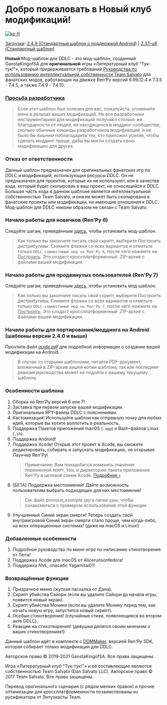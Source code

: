 # Добро пожаловать в Новый клуб модификаций!

[![ko-fi](https://www.ko-fi.com/img/githubbutton_sm.svg)](https://ko-fi.com/K3K22K8SU)

<u>Загрузки</u>: [2.4.9 (Стандартный шаблон с поддержкой Android)](https://github.com/GanstaKingofSA/DDLCModTemplate2.0/releases/2.4.9) | [2.3.1-u8 (Стандартный шаблон)](https://github.com/GanstaKingofSA/DDLCModTemplate2.0/releases/2.3.1-u8)

**Новый** Мод-шаблон для DDLC - это мод-шаблон, созданный GanstaKingofSA для **оригинальной** игры «Литературный клуб "Тук-тук!"», который придерживается требований [Руководства по использованию интеллектуальной собственности Team Salvato](http://teamsalvato.com/ip-guidelines/) для фанатских модов, работающих на движке Ren'Py версий 6.99.12.4 и 7.3.5 - 7.4.5, а также 7.4.9 - 7.4.10.

### **<u>Просьба разработчика</u>**
> Если этот шаблон был полезен для вас, пожалуйста, упомяните меня в релизах ваших модификаций. Не все разработчики инструментариев для модификаций получают столько же благодарности от людей, не находящихся в моддинг-сообществе, сколько обычные команды разработчиков модификаций, и не было бы лишним поблагодарить тех, кто приложил усилия, чтобы сделать моддинг проще, дабы вы могли создать свою модификацию для других.

### Отказ от ответственности
Данный шаблон предназначен для оригинальных фанатских игр по DDLC и модификаций, использующих ресурсы DDLC. 
Он не предназначен для проектов, которые их не используют, или в качестве кода, который будет скопирован в ваш проект, не относящийся к DDLC.
Большая часть кода в данном шаблоне является интеллектуальной собственностью Team Salvato, и она не может быть скопирована в фанатские проекты или модификации, не имеющие отношения к DDLC.
Мод-шаблон для DDLC никоим образом не связан с Team Salvato.

### Начало работы для новичков (Ren'Py 6)
Следуйте шагам, приведённым [здесь](https://ganstakingofsa.github.io/information/guides/Installing-the-Mod-Template-Legacy.html), чтобы установить мод-шаблон.
> Как только вы закончите писать свой скрипт, выберите *Построить дистрибутивы*. Снимите флажки со всех вариантов и отметьте только `DDLC-совместимый мод на Ren'Py 6`, после чего нажмите на <u>Построить</u>. Это создаст кроссплатформенный .ZIP-архив с файлами вашей модификации.

### Начало работы для продвинутых пользователей (Ren'Py 7)
Следуйте шагам, приведённым [здесь](https://ganstakingofsa.github.io/information/guides/Installing-the-Mod-Template-Recent.html), чтобы установить мод-шаблон.
> Как только вы закончите писать свой скрипт, выберите *Построить дистрибутивы*. Снимите флажки со всех вариантов и отметьте только `DDLC-совместимый мод на Ren'Py 7`, после чего нажмите на <u>Построить</u>. Это создаст кроссплатформенный .ZIP-архив с файлами вашей модификации.

### Начало работы для портирования/моддинга на Android (шаблоны версии 2.4.0 и выше)
Прочтите файл [*guide.pdf*](guide.pdf) для подробной информации о создании вашей модификации на Android.
> В случае со старыми шаблонами, читайте PDF-документ, вложенный в ZIP-архив вашей копии шаблона, так как последняя ревизия руководства может не подойти к вашему текущему шаблону.

### Особенности шаблона
1. Сборка на Ren'Py версий 6 или 7!
2. Заставка при первом запуске вашей модификации.
3. Оригинальные RPY-файлы DDLC с пояснениями.
4. Кастомизация! Используйте шаблон как отправную точку для любых идей, которые вы хотите воплотить в реальность.
5. Поддержка Пакетов приложений macOS (`.app`) и Bash-файлов Linux (`.sh`).
6. Поддержка Android!
7. Поддержка Xcode! Открыв этот проект в Xcode, вы сможете редактировать, собирать и запускать модификацию, не открывая Лаунчер Ren'Py!
    > Примечание: Вам понадобится изменить значение переменной `RENPY_TOOL` и директорию пакета приложения Ren'Py в целевой схеме Xcode. [Подробнее &rsaquo;](XCODE.md)
8. [БЕТА] Поддержка местоимений! Дайте возможность пользователям выбрать подходящее для них местоимение!
    > См. файл *pronoun_example.rpy* в папке `game`, чтобы ознакомиться с примером использования этой функции.
9. Улучшенный Синий экран смерти! Теперь создать свой внутриигровой Синий экран смерти стало проще, чем когда-либо, на всех операционных системах! (даже на macOS и Linux!)

### Добавленные особенности
1. Подробное руководство по мини-игре по написанию стихотворения от Terra!
2. Поддержка Xcode для macOS от Alicerunsonfedora!
3. Поддержка NVL, спасибо Yagamirai01!

### Возвращённые функции
1. Призрачное меню (жуткая пасхалка от Дэна).
2. Скрипт убийства Сайори (если вы удалите Сайори до начала игры, появится новый экран).
3. Скрипт убийства Моники (если вы удалите Монику перед тем, как начать новую игру, запустится новый скрипт).
4. Особые стихотворения! (случайные стихи, появляющиеся во втором акте DDLC).
5. Реакции на стихотворения! (девушки делятся своим мнением о ваших стихотворениях!)

Данный шаблон идёт в комплекте с [DDMMaker](https://github.com/GanstaKingofSA/DDLC-ModMaker/releases), версией Ren'Py SDK, которая собирает только модификации для DDLC.

Авторское право © 2019-2021 GanstaKingofSA. Все права защищены.

Игра «Литературный клуб "Тук-тук!"» и её составляющие являются собственностью Team Salvato (Dan Salvato LLC). Авторское право © 2017 Team Salvato. Все права защищены.

Перевод оригинального сценария (с рядом мелких правок) и прочие оптимизации для кроссплатформенности позаимствованы из русификатора от Энтузиасты Team.
